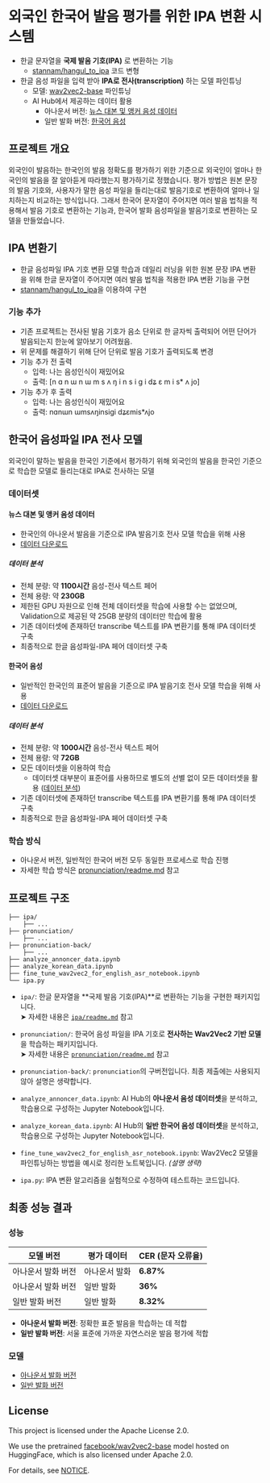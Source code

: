 # 외국인 한국어 발음 평가를 위한 IPA 변환 시스템

- 한글 문자열을 **국제 발음 기호(IPA)** 로 변환하는 기능
  - [stannam/hangul_to_ipa](https://github.com/stannam/hangul_to_ipa?tab=MIT-1-ov-file) 코드 변형
- 한글 음성 파일을 입력 받아 **IPA로 전사(transcription)** 하는 모델 파인튜닝
  - 모델: [wav2vec2-base](https://huggingface.co/facebook/wav2vec2-base) 파인튜닝
  - AI Hub에서 제공하는 데이터 활용
    - 아나운서 버전: 
    [뉴스 대본 및 앵커 음성 데이터](https://www.aihub.or.kr/aihubdata/data/view.do?currMenu=115&topMenu=100&aihubDataSe=data&dataSetSn=71557)
    - 일반 발화 버전: 
        [한국어 음성](https://www.aihub.or.kr/aihubdata/data/view.do?currMenu=&topMenu=&aihubDataSe=data&dataSetSn=123)

## 프로젝트 개요

외국인이 발음하는 한국인의 발음 정확도를 평가하기 위한 기준으로 외국인이 얼마나 한국인의 발음을 잘 알아듣게 따라했는지 평가하기로 정했습니다. 평가 방법은 원본 문장의 발음 기호와, 사용자가 말한 음성 파일을 들리는대로 발음기호로 변환하여 얼마나 일치하는지 비교하는 방식입니다. 그래서 한국어 문자열이 주어지면 여러 발음 법칙을 적용해서 발음 기호로 변환하는 기능과, 한국어 발화 음성파일을 발음기호로 변환하는 모델을 만들었습니다.


## IPA 변환기

- 한글 음성파일 IPA 기호 변환 모델 학습과 데일리 러닝을 위한 원본 문장 IPA 변환을 위해 한글 문자열이 주어지면 여러 발음 법칙을 적용한 IPA 변환 기능을 구현
- [stannam/hangul_to_ipa](https://github.com/stannam/hangul_to_ipa)을 이용하여 구현

### 기능 추가

- 기존 프로젝트는 전사된 발음 기호가 음소 단위로 한 글자씩 출력되어 어떤 단어가 발음되는지 한눈에 알아보기 어려웠음.
- 위 문제를 해결하기 위해 단어 단위로 발음 기호가 출력되도록 변경
- 기능 추가 전 출력
  - 입력: 나는 음성인식이 재밌어요 
  - 출력: [n ɑ n ɯ n ɯ m s ʌ ŋ i n s i ɡ i dʑ ɛ m i s* ʌ jo]
- 기능 추가 후 출력
  - 입력: 나는 음성인식이 재밌어요 
  - 출력: nɑnɯn ɯmsʌŋinsiɡi dʑɛmis*ʌjo


## 한국어 음성파일 IPA 전사 모델

외국인이 말하는 발음을 한국인 기준에서 평가하기 위해 외국인의 발음을 한국인 기준으로 학습한 모델로 들리는대로 IPA로 전사하는 모델

### 데이터셋

#### 뉴스 대본 및 앵커 음성 데이터

- 한국인의 아나운서 발음을 기준으로 IPA 발음기호 전사 모델 학습을 위해 사용
- [데이터 다운로드](https://www.aihub.or.kr/aihubdata/data/view.do?currMenu=115&topMenu=100&aihubDataSe=data&dataSetSn=71557)

##### 데이터 분석

- 전체 분량: 약 **1100시간** 음성-전사 텍스트 페어
- 전체 용량: 약 **230GB**
- 제한된 GPU 자원으로 인해 전체 데이터셋을 학습에 사용할 수는 없었으며, Validation으로 제공된 약 25GB 분량의 데이터만 학습에 활용
- 기존 데이터셋에 존재하던 transcribe 텍스트를 IPA 변환기를 통해 IPA 데이터셋 구축
- 최종적으로 한글 음성파일-IPA 페어 데이터셋 구축

#### 한국어 음성

- 일반적인 한국인의 표준어 발음을 기준으로 IPA 발음기호 전사 모델 학습을 위해 사용
- [데이터 다운로드](https://www.aihub.or.kr/aihubdata/data/view.do?currMenu=&topMenu=&aihubDataSe=data&dataSetSn=123)

##### 데이터 분석

- 전체 분량: 약 **1000시간** 음성-전사 텍스트 페어
- 전체 용량: 약 **72GB**
- 모든 데이터셋을 이용하여 학습
  - 데이터셋 대부분이 표준어를 사용하므로 별도의 선별 없이 모든 데이터셋을 활용 ([데이터 분석](https://www.mdpi.com/2076-3417/10/19/6936))
- 기존 데이터셋에 존재하던 transcribe 텍스트를 IPA 변환기를 통해 IPA 데이터셋 구축
- 최종적으로 한글 음성파일-IPA 페어 데이터셋 구축


### 학습 방식

- 아나운서 버전, 일반적인 한국어 버전 모두 동일한 프로세스로 학습 진행
- 자세한 학습 방식은 [pronunciation/readme.md](/pronunciation/readme.md) 참고


## 프로젝트 구조

```text
├── ipa/
    ├── ...
├── pronunciation/
    ├── ...
├── pronunciation-back/
    ├── ...
├── analyze_annoncer_data.ipynb
├── analyze_korean_data.ipynb
├── fine_tune_wav2vec2_for_english_asr_notebook.ipynb
└── ipa.py
```

- `ipa/`: 한글 문자열을 **국제 발음 기호(IPA)**로 변환하는 기능을 구현한 패키지입니다.  
  ➤ 자세한 내용은 [`ipa/readme.md`](ipa/readme.md) 참고

- `pronunciation/`: 
  한국어 음성 파일을 IPA 기호로 **전사하는 Wav2Vec2 기반 모델**을 학습하는 패키지입니다.  
  ➤ 자세한 내용은 [`pronunciation/readme.md`](pronunciation/readme.md) 참고

- `pronunciation-back/`: 
  `pronunciation`의 구버전입니다. 최종 제출에는 사용되지 않아 설명은 생략합니다.

- `analyze_annoncer_data.ipynb`: 
  AI Hub의 **아나운서 음성 데이터셋**을 분석하고, 학습용으로 구성하는 Jupyter Notebook입니다.

- `analyze_korean_data.ipynb`: 
  AI Hub의 **일반 한국어 음성 데이터셋**을 분석하고, 학습용으로 구성하는 Jupyter Notebook입니다.

- `fine_tune_wav2vec2_for_english_asr_notebook.ipynb`: 
  Wav2Vec2 모델을 파인튜닝하는 방법을 예시로 정리한 노트북입니다. *(설명 생략)*

- `ipa.py`: 
  IPA 변환 알고리즘을 실험적으로 수정하여 테스트하는 코드입니다.



## 최종 성능 결과

### 성능

| 모델 버전         | 평가 데이터      | CER (문자 오류율) |
|------------------|------------------|-------------------|
| 아나운서 발화 버전 | 아나운서 발화     | **6.87%**         |
| 아나운서 발화 버전 | 일반 발화         | **36%**         |
| 일반 발화 버전     | 일반 발화         | **8.32%**         |

- **아나운서 발화 버전**: 정확한 표준 발음을 학습하는 데 적합  
- **일반 발화 버전**: 서울 표준에 가까운 자연스러운 발음 평가에 적합

### 모델

- [아나운서 발화 버전](https://huggingface.co/icig/announcer-korean-ipa-translation)
- [일반 발화 버전](https://huggingface.co/icig/normal-korean-ipa-translation)


## License

This project is licensed under the Apache License 2.0.

We use the pretrained [facebook/wav2vec2-base](https://huggingface.co/facebook/wav2vec2-base) model hosted on HuggingFace, which is also licensed under Apache 2.0.

For details, see [NOTICE](/NOTICE).
